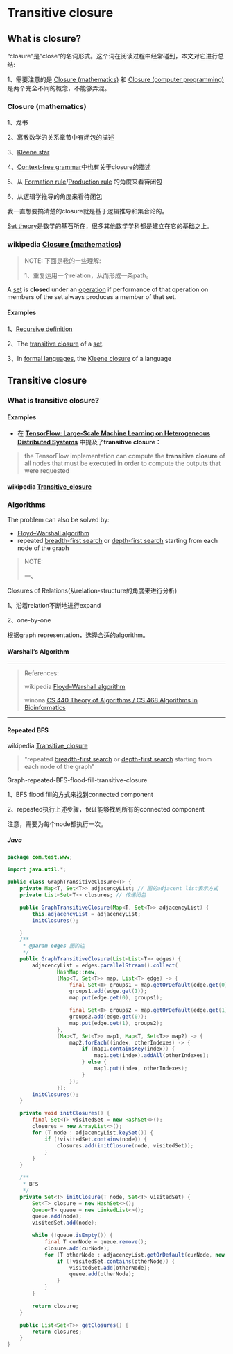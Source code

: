 # Transitive closure

## What is closure?

“closure"是”close“的名词形式。这个词在阅读过程中经常碰到，本文对它进行总结:

1、需要注意的是 [Closure (mathematics)](https://en.wikipedia.org/wiki/Closure_(mathematics)) 和 [Closure (computer programming)](https://en.wikipedia.org/wiki/Closure_(computer_programming)) 是两个完全不同的概念，不能够弄混。 



### Closure (mathematics)

1、龙书

2、离散数学的关系章节中有闭包的描述

3、[Kleene star](https://en.wikipedia.org/wiki/Kleene_star)

4、[Context-free grammar](https://en.wikipedia.org/wiki/Context-free_grammar#Closure_properties)中也有关于closure的描述

5、从 [Formation rule](https://en.wikipedia.org/wiki/Formation_rule)/[Production rule](https://en.wikipedia.org/wiki/Production_(computer_science)) 的角度来看待闭包

6、从逻辑学推导的角度来看待闭包

我一直想要搞清楚的closure就是基于逻辑推导和集合论的。

[Set theory](https://en.wikipedia.org/wiki/Set_theory)是数学的基石所在，很多其他数学学科都是建立在它的基础之上。



### wikipedia [Closure (mathematics)](https://en.wikipedia.org/wiki/Closure_(mathematics))

> NOTE: 下面是我的一些理解:
>
> 1、重复运用一个relation，从而形成一条path。
>
> 

A [set](https://en.wikipedia.org/wiki/Set_(mathematics)) is **closed** under an [operation](https://en.wikipedia.org/wiki/Operation_(mathematics)) if performance of that operation on members of the set always produces a member of that set. 

#### Examples

1、[Recursive definition](https://en.wikipedia.org/wiki/Recursive_definition)

2、The [transitive closure](https://en.wikipedia.org/wiki/Transitive_set#Transitive_closure) of a [set](https://en.wikipedia.org/wiki/Set_(mathematics)).

3、In [formal languages](https://en.wikipedia.org/wiki/Formal_language), the [Kleene closure](https://en.wikipedia.org/wiki/Kleene_closure) of a language



## Transitive closure

### What is transitive closure?

#### Examples

- 在 [**TensorFlow: Large-Scale Machine Learning on Heterogeneous Distributed Systems**](http://download.tensorflow.org/paper/whitepaper2015.pdf) 中提及了**transitive closure：** 

> the TensorFlow implementation can compute the **transitive closure** of all nodes that must be executed in order to compute the outputs that were requested



#### wikipedia [Transitive_closure](https://en.wikipedia.org/wiki/Transitive_closure) 



### Algorithms

The problem can also be solved by:

- [Floyd–Warshall algorithm](https://en.wikipedia.org/wiki/Floyd–Warshall_algorithm) 
- repeated [breadth-first search](https://en.wikipedia.org/wiki/Breadth-first_search) or [depth-first search](https://en.wikipedia.org/wiki/Depth-first_search) starting from each node of the graph 

> NOTE: 
>
> 一、
>

Closures of Relations(从relation-structure的角度来进行分析)

1、沿着relation不断地进行expand

2、one-by-one



根据graph representation，选择合适的algorithm。



#### Warshall’s Algorithm

---

> References: 
>
> wikipedia [Floyd–Warshall algorithm](https://en.wikipedia.org/wiki/Floyd–Warshall_algorithm)
>
> winona [CS 440 Theory of Algorithms / CS 468 Algorithms in Bioinformatics](https://cs.winona.edu/lin/cs440/ch08-2.pdf) 

---



#### Repeated BFS

wikipedia [Transitive_closure](https://en.wikipedia.org/wiki/Transitive_closure) 

> "repeated [breadth-first search](https://en.wikipedia.org/wiki/Breadth-first_search) or [depth-first search](https://en.wikipedia.org/wiki/Depth-first_search) starting from each node of the graph"

Graph-repeated-BFS-flood-fill-transitive-closure

1、BFS flood fill的方式来找到connected component

2、repeated执行上述步骤，保证能够找到所有的connected component

注意，需要为每个node都执行一次。



##### Java



```Java
package com.test.www;

import java.util.*;

public class GraphTransitiveClosure<T> {
    private Map<T, Set<T>> adjacencyList; // 图的adjacent list表示方式
    private List<Set<T>> closures; // 传递闭包

    public GraphTransitiveClosure(Map<T, Set<T>> adjacencyList) {
        this.adjacencyList = adjacencyList;
        initClosures();

    }
    /**
     * @param edges 图的边
     */
    public GraphTransitiveClosure(List<List<T>> edges) {
        adjacencyList = edges.parallelStream().collect(
                HashMap::new,
                (Map<T, Set<T>> map, List<T> edge) -> {
                    final Set<T> groups1 = map.getOrDefault(edge.get(0), new HashSet<>());
                    groups1.add(edge.get(1));
                    map.put(edge.get(0), groups1);

                    final Set<T> groups2 = map.getOrDefault(edge.get(1), new HashSet<>());
                    groups2.add(edge.get(0));
                    map.put(edge.get(1), groups2);
                },
                (Map<T, Set<T>> map1, Map<T, Set<T>> map2) -> {
                    map2.forEach((index, otherIndexes) -> {
                        if (map1.containsKey(index)) {
                            map1.get(index).addAll(otherIndexes);
                        } else {
                            map1.put(index, otherIndexes);
                        }
                    });
                });
        initClosures();
    }

    private void initClosures() {
        final Set<T> visitedSet = new HashSet<>();
        closures = new ArrayList<>();
        for (T node : adjacencyList.keySet()) {
            if (!visitedSet.contains(node)) {
                closures.add(initClosure(node, visitedSet));
            }
        }
    }

    /**
     * BFS
     */
    private Set<T> initClosure(T node, Set<T> visitedSet) {
        Set<T> closure = new HashSet<>();
        Queue<T> queue = new LinkedList<>();
        queue.add(node);
        visitedSet.add(node);

        while (!queue.isEmpty()) {
            final T curNode = queue.remove();
            closure.add(curNode);
            for (T otherNode : adjacencyList.getOrDefault(curNode, new HashSet<>())) {
                if (!visitedSet.contains(otherNode)) {
                    visitedSet.add(otherNode);
                    queue.add(otherNode);
                }
            }
        }

        return closure;
    }

    public List<Set<T>> getClosures() {
        return closures;
    }
}

```

